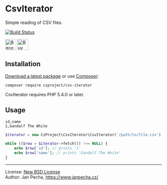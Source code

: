 
# CsvIterator

Simple reading of CSV files.

[![Build Status](https://travis-ci.org/czproject/csv-iterator.svg?branch=master)](https://travis-ci.org/czproject/csv-iterator)

<a href="https://www.patreon.com/bePatron?u=9680759"><img src="https://c5.patreon.com/external/logo/become_a_patron_button.png" alt="Become a Patron!" height="35"></a>
<a href="https://www.paypal.me/janpecha/1eur"><img src="https://buymecoffee.intm.org/img/button-paypal-white.png" alt="Buy me a coffee" height="35"></a>


## Installation

[Download a latest package](https://github.com/czproject/csv-iterator/releases) or use [Composer](http://getcomposer.org/):

```
composer require czproject/csv-iterator
```

CsvIterator requires PHP 5.4.0 or later.


## Usage

```csv
id,name
1,Gandalf The White
```

```php
$iterator = new CzProject\CsvIterator\CsvIterator('/path/to/file.csv');

while (($row = $iterator->fetch()) !== NULL) {
	echo $row['id']; // prints '1'
	echo $row['name']; // prints 'Gandalf The White'
}
```

------------------------------

License: [New BSD License](license.md)
<br>Author: Jan Pecha, https://www.janpecha.cz/
